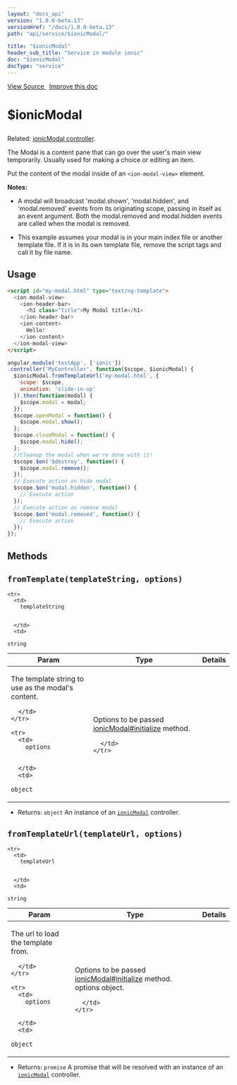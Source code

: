```yaml
---
layout: "docs_api"
version: "1.0.0-beta.13"
versionHref: "/docs/1.0.0-beta.13"
path: "api/service/$ionicModal/"

title: "$ionicModal"
header_sub_title: "Service in module ionic"
doc: "$ionicModal"
docType: "service"
---
```


<div class="improve-docs">
  <a href='http://github.com/driftyco/ionic/tree/1.x/js/angular/service/modal.js#L1'>
    View Source
  </a>
  &nbsp;
  <a href='http://github.com/driftyco/ionic/edit/master/js/angular/service/modal.js#L1'>
    Improve this doc
  </a>
</div>




<h1 class="api-title">

  $ionicModal



</h1>





Related: <a href="/docs/api/controller/ionicModal/">ionicModal controller</a>.

The Modal is a content pane that can go over the user's main view
temporarily.  Usually used for making a choice or editing an item.

Put the content of the modal inside of an `<ion-modal-view>` element.

**Notes:**
- A modal will broadcast 'modal.shown', 'modal.hidden', and 'modal.removed' events from its originating
scope, passing in itself as an event argument. Both the modal.removed and modal.hidden events are
called when the modal is removed.

- This example assumes your modal is in your main index file or another template file. If it is in its own
template file, remove the script tags and call it by file name.









## Usage
```html
<script id="my-modal.html" type="text/ng-template">
  <ion-modal-view>
    <ion-header-bar>
      <h1 class="title">My Modal title</h1>
    </ion-header-bar>
    <ion-content>
      Hello!
    </ion-content>
  </ion-modal-view>
</script>
```
```js
angular.module('testApp', ['ionic'])
.controller('MyController', function($scope, $ionicModal) {
  $ionicModal.fromTemplateUrl('my-modal.html', {
    scope: $scope,
    animation: 'slide-in-up'
  }).then(function(modal) {
    $scope.modal = modal;
  });
  $scope.openModal = function() {
    $scope.modal.show();
  };
  $scope.closeModal = function() {
    $scope.modal.hide();
  };
  //Cleanup the modal when we're done with it!
  $scope.$on('$destroy', function() {
    $scope.modal.remove();
  });
  // Execute action on hide modal
  $scope.$on('modal.hidden', function() {
    // Execute action
  });
  // Execute action on remove modal
  $scope.$on('modal.removed', function() {
    // Execute action
  });
});
```


  

  
## Methods

<div id="fromTemplate"></div>
<h2>
  <code>fromTemplate(templateString, options)</code>

</h2>





<table class="table" style="margin:0;">
  <thead>
    <tr>
      <th>Param</th>
      <th>Type</th>
      <th>Details</th>
    </tr>
  </thead>
  <tbody>
    
    <tr>
      <td>
        templateString
        
        
      </td>
      <td>
        
  <code>string</code>
      </td>
      <td>
        <p>The template string to use as the modal&#39;s
content.</p>

        
      </td>
    </tr>
    
    <tr>
      <td>
        options
        
        
      </td>
      <td>
        
  <code>object</code>
      </td>
      <td>
        <p>Options to be passed <a href="/docs/api/controller/ionicModal/#initialize">ionicModal#initialize</a> method.</p>

        
      </td>
    </tr>
    
  </tbody>
</table>






* Returns: 
  <code>object</code> An instance of an <a href="/docs/api/controller/ionicModal/"><code>ionicModal</code></a>
controller.




<div id="fromTemplateUrl"></div>
<h2>
  <code>fromTemplateUrl(templateUrl, options)</code>

</h2>





<table class="table" style="margin:0;">
  <thead>
    <tr>
      <th>Param</th>
      <th>Type</th>
      <th>Details</th>
    </tr>
  </thead>
  <tbody>
    
    <tr>
      <td>
        templateUrl
        
        
      </td>
      <td>
        
  <code>string</code>
      </td>
      <td>
        <p>The url to load the template from.</p>

        
      </td>
    </tr>
    
    <tr>
      <td>
        options
        
        
      </td>
      <td>
        
  <code>object</code>
      </td>
      <td>
        <p>Options to be passed <a href="/docs/api/controller/ionicModal/#initialize">ionicModal#initialize</a> method.
options object.</p>

        
      </td>
    </tr>
    
  </tbody>
</table>






* Returns: 
  <code>promise</code> A promise that will be resolved with an instance of
an <a href="/docs/api/controller/ionicModal/"><code>ionicModal</code></a> controller.



  
  






